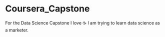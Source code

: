 # Coursera_Capstone
For the Data Science Capstone
I love :coffee:
I am trying to learn data science as a marketer.
